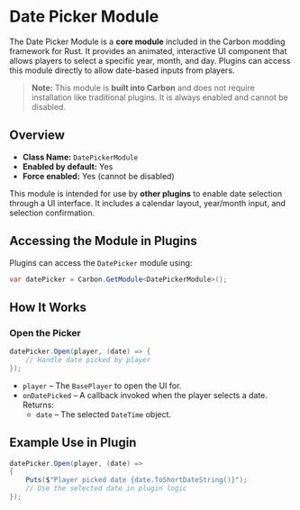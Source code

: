 # Date Picker Module

The Date Picker Module is a **core module** included in the Carbon modding framework for Rust. It provides an animated, interactive UI component that allows players to select a specific year, month, and day. Plugins can access this module directly to allow date-based inputs from players.

> **Note:** This module is **built into Carbon** and does not require installation like traditional plugins. It is always enabled and cannot be disabled.


## Overview
- **Class Name:** `DatePickerModule`
- **Enabled by default:** Yes
- **Force enabled:** Yes (cannot be disabled)

This module is intended for use by **other plugins** to enable date selection through a UI interface. It includes a calendar layout, year/month input, and selection confirmation.

## Accessing the Module in Plugins

Plugins can access the `DatePicker` module using:

```csharp
var datePicker = Carbon.GetModule<DatePickerModule>();
```

## How It Works

### Open the Picker

```csharp
datePicker.Open(player, (date) => {
    // Handle date picked by player
});
```

- `player` – The `BasePlayer` to open the UI for.
- `onDatePicked` – A callback invoked when the player selects a date. Returns:
  - `date` – The selected `DateTime` object.


## Example Use in Plugin

```csharp
datePicker.Open(player, (date) =>
{
    Puts($"Player picked date {date.ToShortDateString()}");
    // Use the selected date in plugin logic
});
```